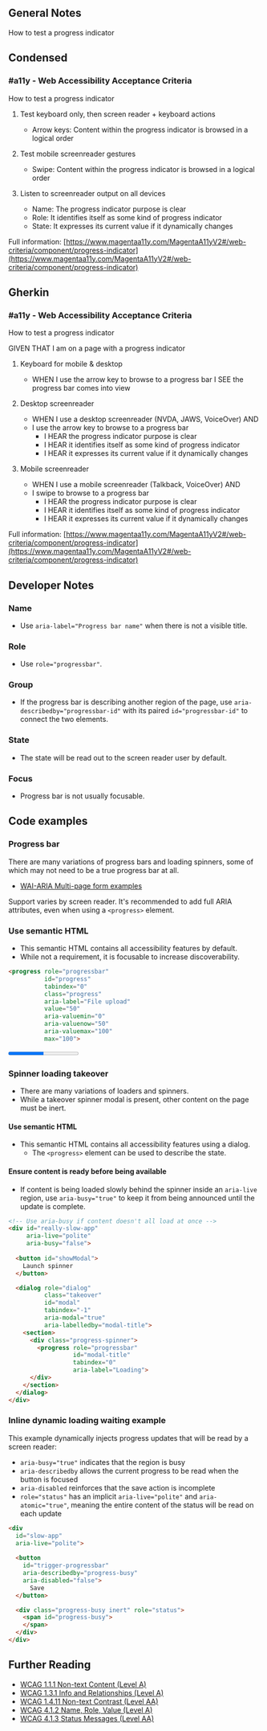 ## General Notes

How to test a progress indicator

## Condensed

### #a11y - Web Accessibility Acceptance Criteria

How to test a progress indicator

1. Test keyboard only, then screen reader + keyboard actions

   - Arrow keys: Content within the progress indicator is browsed in a logical order

2. Test mobile screenreader gestures

   - Swipe: Content within the progress indicator is browsed in a logical order

3. Listen to screenreader output on all devices

   - Name: The progress indicator purpose is clear
   - Role: It identifies itself as some kind of progress indicator
   - State: It expresses its current value if it dynamically changes

Full information: [https://www.magentaa11y.com/MagentaA11yV2#/web-criteria/component/progress-indicator](https://www.magentaa11y.com/MagentaA11yV2#/web-criteria/component/progress-indicator)

## Gherkin

### #a11y - Web Accessibility Acceptance Criteria

How to test a progress indicator

GIVEN THAT I am on a page with a progress indicator

1. Keyboard for mobile & desktop

   - WHEN I use the arrow key to browse to a progress bar I SEE the progress bar comes into view

2. Desktop screenreader

   - WHEN I use a desktop screenreader (NVDA, JAWS, VoiceOver) AND 
   - I use the arrow key to browse to a progress bar
      - I HEAR the progress indicator purpose is clear
      - I HEAR it identifies itself as some kind of progress indicator
      - I HEAR it expresses its current value if it dynamically changes

3. Mobile screenreader

   - WHEN I use a mobile screenreader (Talkback, VoiceOver) AND
   - I swipe to browse to a progress bar
      - I HEAR the progress indicator purpose is clear
      - I HEAR it identifies itself as some kind of progress indicator
      - I HEAR it expresses its current value if it dynamically changes

Full information: [https://www.magentaa11y.com/MagentaA11yV2#/web-criteria/component/progress-indicator](https://www.magentaa11y.com/MagentaA11yV2#/web-criteria/component/progress-indicator)

## Developer Notes

### Name
   - Use `aria-label="Progress bar name"` when there is not a visible title.

### Role
   - Use `role="progressbar"`.

### Group
   - If the progress bar is describing another region of the page, use `aria-describedby="progressbar-id"` with its paired `id="progressbar-id"` to connect the two elements.

### State
   - The state will be read out to the screen reader user by default.

### Focus
   - Progress bar is not usually focusable.

## Code examples

### Progress bar

There are many variations of progress bars and loading spinners, some of which may not need to be a true progress bar at all.

   - [WAI-ARIA Multi-page form examples](https://www.w3.org/WAI/tutorials/forms/multi-page/)

Support varies by screen reader. It's recommended to add full ARIA attributes, even when using a `<progress>` element.

### Use semantic HTML

   - This semantic HTML contains all accessibility features by default. 
   - While not a requirement, it is focusable to increase discoverability.

```html
<progress role="progressbar"
          id="progress"
          tabindex="0"
          class="progress"
          aria-label="File upload"
          value="50"
          aria-valuemin="0"
          aria-valuenow="50"
          aria-valuemax="100"
          max="100">
```

<example>
<progress role="progressbar"
          id="progress"
          tabindex="0"
          class="progress"
          aria-label="File upload"
          value="50"
          aria-valuemin="0"
          aria-valuenow="50"
          aria-valuemax="100"
          max="100">
</example>

### Spinner loading takeover

   - There are many variations of loaders and spinners.
   - While a takeover spinner modal is present, other content on the page must be inert.

#### Use semantic HTML

   - This semantic HTML contains all accessibility features using a dialog.
      - The `<progress>` element can be used to describe the state.

#### Ensure content is ready before being available

   - If content is being loaded slowly behind the spinner inside an `aria-live` region, use `aria-busy="true"` to keep it from being announced until the update is complete.

```html
<!-- Use aria-busy if content doesn't all load at once -->
<div id="really-slow-app" 
     aria-live="polite" 
     aria-busy="false">
     
  <button id="showModal">
    Launch spinner
  </button>

  <dialog role="dialog"
          class="takeover"
          id="modal"
          tabindex="-1"
          aria-modal="true"
          aria-labelledby="modal-title">
    <section>
      <div class="progress-spinner">
        <progress role="progressbar" 
                  id="modal-title" 
                  tabindex="0" 
                  aria-label="Loading">
      </div>
    </section>
  </dialog>
</div>
```

<!-- TODO: the button should open this modal - should we add text in the loading modal that says you can use your ESCAPE key to close the modal for those who are unfamiliar?

<example>
<!-- Use aria-busy if content doesn't all load at once
<div id="really-slow-app" 
     aria-live="polite" 
     aria-busy="false">
     
  <button id="showModal">
    Launch spinner
  </button>

  <dialog role="dialog"
          class="takeover"
          id="modal"
          tabindex="-1"
          aria-modal="true"
          aria-labelledby="modal-title">
    <section>
      <div class="progress-spinner">
        <progress role="progressbar" 
                  id="modal-title" 
                  tabindex="0" 
                  aria-label="Loading">
      </div>
    </section>
  </dialog>
</div>
</example> -->

### Inline dynamic loading waiting example

This example dynamically injects progress updates that will be read by a screen reader:
   - `aria-busy="true"` indicates that the region is busy
   - `aria-describedby` allows the current progress to be read when the button is focused
   - `aria-disabled` reinforces that the save action is incomplete
   - `role="status"` has an implicit `aria-live="polite"` and `aria-atomic="true"`, meaning the entire content of the status will be read on each update

```html
<div 
  id="slow-app"
  aria-live="polite">
  
  <button 
    id="trigger-progressbar"
    aria-describedby="progress-busy"
    aria-disabled="false">
      Save
  </button>

  <div class="progress-busy inert" role="status">
    <span id="progress-busy">
    </span> 
  </div>
</div>
```

<!-- TODO: demo doesn't currently work

<example>
<div 
  id="slow-app"
  aria-live="polite">
  
  <button 
    id="trigger-progressbar"
    aria-describedby="progress-busy"
    aria-disabled="false">
      Save
  </button>

  <div class="progress-busy inert" role="status">
    <span id="progress-busy">
    </span> 
  </div>
</div>
</example> -->

## Further Reading
   - [WCAG 1.1.1 Non-text Content (Level A)](https://www.w3.org/WAI/WCAG22/Understanding/non-text-content.html)
   - [WCAG 1.3.1 Info and Relationships (Level A)](https://www.w3.org/WAI/WCAG22/Understanding/info-and-relationships)
   - [WCAG 1.4.11 Non-text Contrast (Level AA)](https://www.w3.org/WAI/WCAG22/Understanding/non-text-contrast.html)
   - [WCAG 4.1.2 Name, Role, Value (Level A)](https://www.w3.org/WAI/WCAG22/Understanding/name-role-value)
   - [WCAG 4.1.3 Status Messages (Level AA)](https://www.w3.org/WAI/WCAG22/Understanding/status-messages.html)
